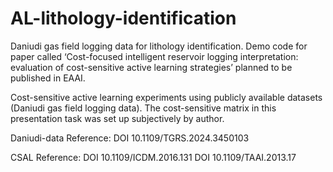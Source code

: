 # AL-lithology-identification
Daniudi gas field logging data for lithology identification.
Demo code for paper called ‘Cost-focused intelligent reservoir logging interpretation: evaluation of cost-sensitive active learning strategies’ planned to be published in EAAI.

Cost-sensitive active learning experiments using publicly available datasets (Daniudi gas field logging data).
The cost-sensitive matrix in this presentation task was set up subjectively by author.

Daniudi-data Reference:
DOI 10.1109/TGRS.2024.3450103

CSAL Reference: 
DOI 10.1109/ICDM.2016.131
DOI 10.1109/TAAI.2013.17
